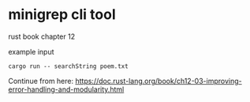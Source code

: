 # minigrep cli tool

rust book chapter 12

example input

`cargo run -- searchString poem.txt`

Continue from here:  https://doc.rust-lang.org/book/ch12-03-improving-error-handling-and-modularity.html
